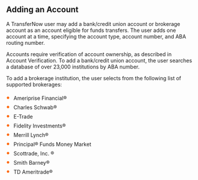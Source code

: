 ## Adding an Account

A TransferNow user may add a bank/credit union account or brokerage account as an account eligible for funds transfers. The user adds one account at a time, specifying the account type, account number, and ABA routing number.

Accounts require verification of account ownership, as described in Account Verification. To add a bank/credit union account, the user searches a database of over 23,000 institutions by ABA number.

To add a brokerage institution, the user selects from the following list of supported brokerages:

<div class="card-body">
<ul>
<li>Ameriprise Financial®</li>
<li>Charles Schwab®</li>
<li>E-Trade</li>
<li>Fidelity Investments®</li>
<li>Merrill Lynch®</li>
<li>Principal® Funds Money Market</li>
<li>Scottrade, Inc. ®</li>
<li>Smith Barney®</li>
<li>TD Ameritrade®</li>
</ul>
</div>


<style>
    .card-body ul {
        list-style: none;
        padding-left: 20px;
    }
    .card-body ul li::before {
        content: "\2022";
        font-size: 1.5em;
        color: #f60;
        display: inline-block;
        width: 1em;
        margin-left: -1em;
    }
</style>